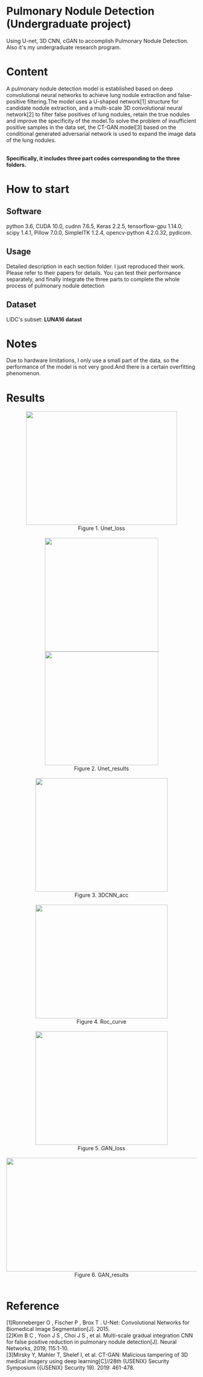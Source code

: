 # Pulmonary Nodule Detection (Undergraduate project)
Using U-net, 3D CNN, cGAN to accomplish Pulmonary Nodule Detection. Also it's my undergraduate research program.


# Content
A pulmonary nodule detection model is established based on deep convolutional neural networks to achieve lung nodule extraction and false-positive filtering.The model uses a U-shaped network[1] structure for candidate nodule extraction, and a multi-scale 3D convolutional neural network[2] to filter false positives of lung nodules, retain the true nodules and improve the specificity of the model.To solve the problem of insufficient positive samples in the data set, the CT-GAN model[3] based on the conditional generated adversarial network is used to expand the image data of the lung nodules.<br><br>

**Specifically, it includes three part codes corresponding to the three folders.**

# How to start
## Software
python 3.6, CUDA 10.0, cudnn 7.6.5, Keras 2.2.5, tensorflow-gpu 1.14.0, scipy 1.4.1, Pillow 7.0.0, SimpleITK 1.2.4, opencv-python 4.2.0.32,
pydicom.

## Usage
Detailed description in each section folder. I just reproduced their work. Please refer to their papers for details. You can test their performance separately, and finally integrate the three parts to complete the whole process of pulmonary nodule detection

## Dataset
LIDC's subset: **LUNA16 datast** 


# Notes
Due to hardware limitations, I only use a small part of the data, so the performance of the model is not very good.And there is a certain overfitting phenomenon.

# Results
<div align=center><img src="https://github.com/liuzwin98/Pulmonary-Nodule-Detection-Based-on-Deep-Learning/blob/master/Results/Unet_loss.jpg" width = "400" height = "300"> <br>
Figure 1. Unet_loss
</div><br>

<div align=center><img src="https://github.com/liuzwin98/Pulmonary-Nodule-Detection-Based-on-Deep-Learning/blob/master/Results/Unet_results.png" width = "300" height = "300"> 
  <img src="https://github.com/liuzwin98/Pulmonary-Nodule-Detection-Based-on-Deep-Learning/blob/master/Results/Unet_results2.png" width = "300" height = "300">
  <br>
Figure 2. Unet_results
</div><br>

<div align=center><img src="https://github.com/liuzwin98/Pulmonary-Nodule-Detection-Based-on-Deep-Learning/blob/master/Results/3DCNN_acc.jpg" width = "350" height = "300"> <br>
Figure 3. 3DCNN_acc
</div><br>

<div align=center><img src="https://github.com/liuzwin98/Pulmonary-Nodule-Detection-Based-on-Deep-Learning/blob/master/Results/Roc.png" width = "350" height = "300"> <br>
Figure 4. Roc_curve
</div><br>

<div align=center><img src="https://github.com/liuzwin98/Pulmonary-Nodule-Detection-Based-on-Deep-Learning/blob/master/Results/GAN_loss_curve.jpg" width = "350" height = "300"> <br>
Figure 5. GAN_loss
</div><br>

<div align=center><img src="https://github.com/liuzwin98/Pulmonary-Nodule-Detection-Based-on-Deep-Learning/blob/master/Results/GAN_results.png" width = "700" height = "300"> <br>
Figure 6. GAN_results
</div><br>


# Reference
[1]Ronneberger O , Fischer P , Brox T . U-Net: Convolutional Networks for Biomedical Image Segmentation[J]. 2015.<br>
[2]Kim B C , Yoon J S , Choi J S , et al. Multi-scale gradual integration CNN for false positive reduction in pulmonary nodule detection[J]. Neural Networks, 2019, 115:1-10.<br>
[3]Mirsky Y, Mahler T, Shelef I, et al. CT-GAN: Malicious tampering of 3D medical imagery using deep learning[C]//28th {USENIX} Security Symposium ({USENIX} Security 19). 2019: 461-478.<br>
